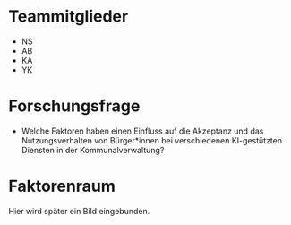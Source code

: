 # Teammitglieder

-   NS
-   AB
-   KA
-   YK

# Forschungsfrage

-   Welche Faktoren haben einen Einfluss auf die Akzeptanz und das
    Nutzungsverhalten von Bürger\*innen bei verschiedenen KI-gestützten
    Diensten in der Kommunalverwaltung?

# Faktorenraum

Hier wird später ein Bild eingebunden.
